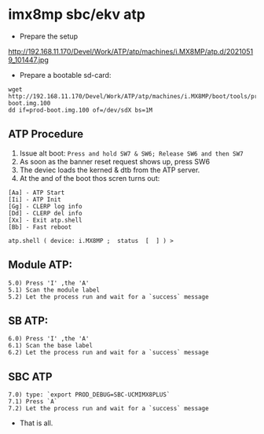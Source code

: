 # imx8mp sbc/ekv atp


* Prepare the setup

http://192.168.11.170/Devel/Work/ATP/atp/machines/i.MX8MP/atp.d/20210519_101447.jpg

* Prepare a bootable sd-card:
```
wget http://192.168.11.170/Devel/Work/ATP/atp/machines/i.MX8MP/boot/tools/prod-boot.img.100
dd if=prod-boot.img.100 of=/dev/sdX bs=1M
```

## ATP Procedure
1) Issue alt boot: ```Press and hold SW7 & SW6; Release SW6 and then SW7```
2) As soon as the banner reset request shows up, press SW6
3) The deviec loads the kerned & dtb from the ATP server.
4) At the and of the boot thos scren turns out:
```
[Aa] - ATP Start
[Ii] - ATP Init
[Gg] - CLERP log info
[Dd] - CLERP del info
[Xx] - Exit atp.shell
[Bb] - Fast reboot

atp.shell ( device: i.MX8MP ;  status  [  ] ) > 
```
## Module ATP:
```
5.0) Press 'I' ,the 'A'
5.1) Scan the module label
5.2) Let the process run and wait for a `success` message
```

## SB ATP:
```
6.0) Press 'I' ,the 'A'
6.1) Scan the base label
6.2) Let the process run and wait for a `success` message
```

## SBC ATP
```
7.0) type: `export PROD_DEBUG=SBC-UCMIMX8PLUS`
7.1) Press `A`
7.2) Let the process run and wait for a `success` message
```

* That is all.
